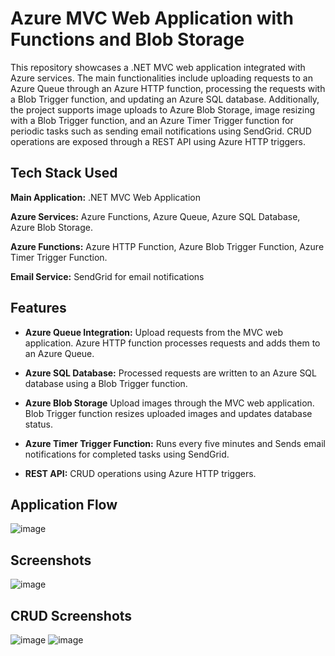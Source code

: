 
# Azure MVC Web Application with Functions and Blob Storage

This repository showcases a .NET MVC web application integrated with Azure services. The main functionalities include uploading requests to an Azure Queue through an Azure HTTP function, processing the requests with a Blob Trigger function, and updating an Azure SQL database. Additionally, the project supports image uploads to Azure Blob Storage, image resizing with a Blob Trigger function, and an Azure Timer Trigger function for periodic tasks such as sending email notifications using SendGrid. CRUD operations are exposed through a REST API using Azure HTTP triggers.


## Tech Stack Used

**Main Application:** .NET MVC Web Application

**Azure Services:** 
Azure Functions,
Azure Queue,
Azure SQL Database,
Azure Blob Storage.

**Azure Functions:** Azure HTTP Function,
Azure Blob Trigger Function,
Azure Timer Trigger Function.

**Email Service:** SendGrid for email notifications



## Features

- **Azure Queue Integration:** Upload requests from the MVC web application.
    Azure HTTP function processes requests and adds them to an Azure Queue.

- **Azure SQL Database:** Processed requests are written to an Azure SQL database using a Blob Trigger function.

- **Azure Blob Storage** Upload images through the MVC web application.
    Blob Trigger function resizes uploaded images and updates database status.

- **Azure Timer Trigger Function:** Runs every five minutes and    Sends email notifications for completed tasks using SendGrid. 

- **REST API:** CRUD operations using Azure HTTP triggers. 


## Application Flow

![image](https://github.com/pruthvis942/AzureFunctionProject/assets/154806202/c48162f1-939d-47ab-80d4-475c83be5b05)

## Screenshots

![image](https://github.com/pruthvis942/AzureFunctionProject/assets/154806202/a3445642-ae6b-4922-9be2-552bc12a76de)

## CRUD Screenshots

![image](https://github.com/pruthvis942/AzureFunctionProject/assets/154806202/5e9d2cdd-1831-419d-a33d-8f7763408ec6)
![image](https://github.com/pruthvis942/AzureFunctionProject/assets/154806202/f8e45f97-4a78-4c0c-9e60-8acf77338806)


